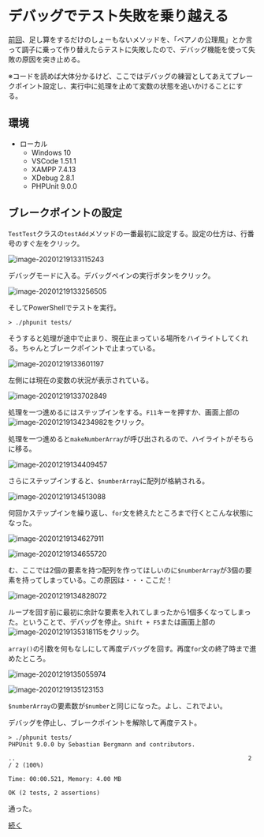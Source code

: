 # デバッグでテスト失敗を乗り越える

[前回](phpunit.html)、足し算をするだけのしょーもないメソッドを、「ペアノの公理風」とか言って調子に乗って作り替えたらテストに失敗したので、デバッグ機能を使って失敗の原因を突き止める。

※コードを読めば大体分かるけど、ここではデバッグの練習としてあえてブレークポイント設定し、実行中に処理を止めて変数の状態を追いかけることにする。

## 環境

- ローカル
  - Windows 10
  - VSCode 1.51.1
  - XAMPP 7.4.13
  - XDebug 2.8.1
  - PHPUnit 9.0.0

## ブレークポイントの設定

`TestTest`クラスの`testAdd`メソッドの一番最初に設定する。設定の仕方は、行番号のすぐ左をクリック。

![image-20201219133115243](image/testanddebug/rs-image-20201219133115243.png)

デバッグモードに入る。デバッグペインの実行ボタンをクリック。

![image-20201219133256505](image/testanddebug/rs-image-20201219133256505.png)

そしてPowerShellでテストを実行。

~~~shell
> ./phpunit tests/
~~~

そうすると処理が途中で止まり、現在止まっている場所をハイライトしてくれる。ちゃんとブレークポイントで止まっている。

![image-20201219133601197](image/testanddebug/rs-image-20201219133601197.png)

左側には現在の変数の状況が表示されている。

![image-20201219133702849](image/testanddebug/image-20201219133702849.png)

処理を一つ進めるにはステップインをする。`F11`キーを押すか、画面上部の![image-20201219134234982](image/testanddebug/image-20201219134234982.png)をクリック。

処理を一つ進めると`makeNumberArray`が呼び出されるので、ハイライトがそちらに移る。

![image-20201219134409457](image/testanddebug/image-20201219134409457.png)

さらにステップインすると、`$numberArray`に配列が格納される。

![image-20201219134513088](image/testanddebug/image-20201219134513088.png)

何回かステップインを繰り返し、`for`文を終えたところまで行くとこんな状態になった。

![image-20201219134627911](image/testanddebug/rs-image-20201219134627911.png)

![image-20201219134655720](image/testanddebug/image-20201219134655720.png)

む、ここでは2個の要素を持つ配列を作ってほしいのに`$numberArray`が3個の要素を持ってしまっている。この原因は・・・ここだ！

![image-20201219134828072](image/testanddebug/image-20201219134828072.png)

ループを回す前に最初に余計な要素を入れてしまったから1個多くなってしまった。ということで、デバッグを停止。`Shift + F5`または画面上部の![image-20201219135318115](image/testanddebug/image-20201219135318115.png)をクリック。

`array()`の引数を何もなしにして再度デバッグを回す。再度`for`文の終了時まで進めたところ。

![image-20201219135055974](image/testanddebug/rs-image-20201219135055974.png)

![image-20201219135123153](image/testanddebug/image-20201219135123153.png)

`$numberArray`の要素数が`$number`と同じになった。よし、これでよい。

デバッグを停止し、ブレークポイントを解除して再度テスト。

~~~
> ./phpunit tests/
PHPUnit 9.0.0 by Sebastian Bergmann and contributors.

..                                                                  2 / 2 (100%)

Time: 00:00.521, Memory: 4.00 MB

OK (2 tests, 2 assertions)
~~~

通った。

[続く](testcoverage.html)